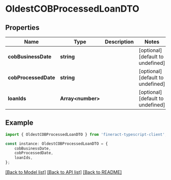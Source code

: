 # OldestCOBProcessedLoanDTO


## Properties

Name | Type | Description | Notes
------------ | ------------- | ------------- | -------------
**cobBusinessDate** | **string** |  | [optional] [default to undefined]
**cobProcessedDate** | **string** |  | [optional] [default to undefined]
**loanIds** | **Array&lt;number&gt;** |  | [optional] [default to undefined]

## Example

```typescript
import { OldestCOBProcessedLoanDTO } from 'fineract-typescript-client';

const instance: OldestCOBProcessedLoanDTO = {
    cobBusinessDate,
    cobProcessedDate,
    loanIds,
};
```

[[Back to Model list]](../README.md#documentation-for-models) [[Back to API list]](../README.md#documentation-for-api-endpoints) [[Back to README]](../README.md)
